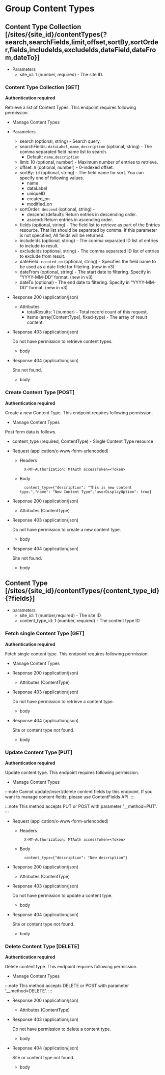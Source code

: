 # Group Content Types

## Content Type Collection [/sites/{site_id}/contentTypes{?search,searchFields,limit,offset,sortBy,sortOrder,fields,includeIds,excludeIds,dateField,dateFrom,dateTo}]

+ Parameters
    + site_id: 1 (number, required) - The site ID.

### Content Type Collection [GET]
**Authentication required**

Retrieve a list of Content Types. This endpoint requires following permission.

* Manage Content Types

+ Parameters
    + search (optional, string) - Search query.
    + searchFields: `dataLabel,name,description` (optional, string) - The comma separated field name list to search.
        + Default: `name,description`
    + limit: 10 (optional, number) - Maximum number of entries to retrieve.
    + offset: `0` (optional, number) - 0-indexed offset.
    + sortBy: `id` (optional, string) - The field name for sort. You can specify one of following values.
        * name
        * dataLabel
        * uniqueID
        * created_on
        * modified_on
    + sortOrder: `descend` (optional, string) - 
        * descend (default): Return entries in descending order.
        * ascend: Return entries in ascending order.
    + fields (optional, string) - The field list to retrieve as part of the Entries resource. That list should be separated by comma. If this parameter is not specified, All fields will be returned.
    + includeIds (optional, string) - The comma separated ID list of entries to include to result.
    + excludeIds (optional, string) - The comma separated ID list of entries to exclude from result.
    + dateField: `created_on` (optional, string) - Specifies the field name to be used as a date field for filtering. (new in v3)
    + dateFrom (optional, string) - The start date to filtering. Specify in "YYYY-MM-DD" format. (new in v3)
    + dateTo (optional) - The end date to filtering. Specify in "YYYY-MM-DD" format. (new in v3)

+ Response 200 (application/json)

    + Attributes
        + totalResults: 1 (number) - Total record count of this request.
        + items (array[ContentType], fixed-type) - The array of result content.

+ Response 403 (application/json)

    Do not have permission to retrieve content types.

    + body

+ Response 404 (application/json)

    Site not found.

    + body

### Create Content Type [POST]
**Authentication required**

Create a new Content Type. This endpoint requires following permission.

* Manage Content Types

Post form data is follows.

+ content_type (required, ContentType) - Single Content Type resource

+ Request (application/x-www-form-urlencoded)

    + Headers

            X-MT-Authorization: MTAuth accessToken=<Token>

    + Body

            content_type={"description": "This is new content type.","name": "New Content Type","userDisplayOption": true}

+ Response 200 (application/json)

    + Attributes (ContentType)

+ Response 403 (application/json)

    Do not have permission to create a new content type.

    + body

+ Response 404 (application/json)

    Site not found.

    + body


## Content Type [/sites/{site_id}/contentTypes/{content_type_id}{?fields}]

+ parameters
    + site_id: 1 (number,required) - The site ID
    + content_type_id: 1 (number, required) - The content type ID

### Fetch single Content Type [GET]
**Authentication required**

Fetch single content type. This endpoint requires following permission.

* Manage Content Types

+ Response 200 (application/json)

    + Attributes (ContentType)

+ Response 403 (application/json)

    Do not have permission to retrieve a content type.

    + body

+ Response 404 (application/json)

    Site or content type not found.

    + body

### Update Content Type [PUT]
**Authentication required**

Update content type. This endpoint requires following permission.

* Manage Content Types

:::note
Cannot update/insert/delete content fields by this endpoint. If you want to manage content fields, please use ContentFields API.
:::

:::note
This method accepts PUT or POST with parameter '__method=PUT'.
:::

+ Request (application/x-www-form-urlencoded)

    + Headers

            X-MT-Authorization: MTAuth accessToken=<Token>

    + Body

            content_type={"description": "New description"}

+ Response 200 (application/json)

    + Attributes (ContentType)

+ Response 403 (application/json)

    Do not have permission to update a content type.

    + body

+ Response 404 (application/json)

    Site or content type not found.

    + body

### Delete Content Type [DELETE]
**Authentication required**

Delete content type. This endpoint requires following permission.

* Manage Content Types

:::note
This method accepts DELETE or POST with parameter '__method=DELETE'.
:::

+ Response 200 (application/json)

    + Attributes (ContentType)

+ Response 403 (application/json)

    Do not have permission to delete a content type.

    + body

+ Response 404 (application/json)

    Site or content type not found.

    + body

